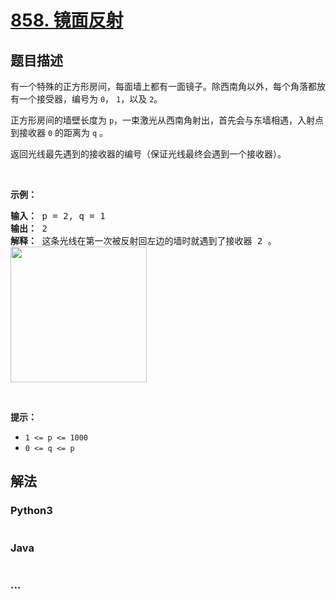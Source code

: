 # [858. 镜面反射](https://leetcode-cn.com/problems/mirror-reflection)



## 题目描述

<!-- 这里写题目描述 -->

<p>有一个特殊的正方形房间，每面墙上都有一面镜子。除西南角以外，每个角落都放有一个接受器，编号为 <code>0</code>， <code>1</code>，以及 <code>2</code>。</p>

<p>正方形房间的墙壁长度为 <code>p</code>，一束激光从西南角射出，首先会与东墙相遇，入射点到接收器 <code>0</code> 的距离为 <code>q</code> 。</p>

<p>返回光线最先遇到的接收器的编号（保证光线最终会遇到一个接收器）。</p>

<p> </p>

<p><strong>示例：</strong></p>

<pre>
<strong>输入： </strong>p = 2, q = 1
<strong>输出： </strong>2
<strong>解释： </strong>这条光线在第一次被反射回左边的墙时就遇到了接收器 2 。
<img alt="" src="https://aliyun-lc-upload.oss-cn-hangzhou.aliyuncs.com/aliyun-lc-upload/uploads/2018/06/22/reflection.png" style="height: 217px; width: 218px;" /></pre>

<p> </p>

<p><strong>提示：</strong></p>

<ul>
	<li><code>1 <= p <= 1000</code></li>
	<li><code>0 <= q <= p</code></li>
</ul>


## 解法

<!-- 这里可写通用的实现逻辑 -->

<!-- tabs:start -->

### **Python3**

<!-- 这里可写当前语言的特殊实现逻辑 -->

```python

```

### **Java**

<!-- 这里可写当前语言的特殊实现逻辑 -->

```java

```

### **...**

```

```

<!-- tabs:end -->
